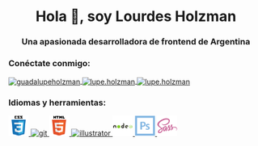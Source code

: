 <h1 align = "center"> Hola 👋, soy Lourdes Holzman </h1>
<h3 align = "center"> Una apasionada desarrolladora de frontend de Argentina </h3>

<h3 align = "left"> Conéctate conmigo: </h3>
<p align = "left">
<a href="https://linkedin.com/in/guadalupeholzman" target="blank"> <img align = "center" src = "https://raw.githubusercontent.com/rahuldkjain/github-profile-readme-generator/master/src/images/icons/Social/linked-in-alt.svg "alt =" guadalupeholzman "height =" 30 "width =" 40 "/> </a>
<a href="https://fb.com/lupe.holzman" target="blank"> <img align = "center" src = "https://raw.githubusercontent.com/rahuldkjain/github-profile-readme-generator/master/src/images/icons/Social/facebook.svg "alt =" lupe.holzman "height =" 30 "width =" 40 "/> </a>
<a href="https://instagram.com/lupe.holzman" target="blank"> <img align = "center" src = "https://raw.githubusercontent.com/rahuldkjain/github-profile-readme-generator/master/src/images/icons/Social/instagram.svg "alt =" lupe.holzman "height =" 30 "width =" 40 "/> </a>
</p>

<h3 align ="left"> Idiomas y herramientas: </h3>
<p align = "left"> <a href="https://www.w3schools.com/css/" target="_blank"> <img src = "https://raw.githubusercontent.com/devicons/devicon/master/icons/css3/css3-original-wordmark.svg "alt ="css3"width ="40"height ="40"/> </a> <a href =" https://git-scm.com / "target ="_ blank"> <img src ="https://www.vectorlogo.zone/logos/git-scm/git-scm-icon.svg"alt ="git"width ="40"height ="40"/> </a> <a href="https://www.w3.org/html/" target="_blank"> <img src ="https://raw.githubusercontent.com/devicons/devicon/master/icons/html5/html5-original-wordmark.svg "alt ="html5"width ="40"height ="40"/> </a> <a href="https://www.adobe.com/in/products/illustrator.html" target="_blank"> <img src = "https://www.vectorlogo.zone/logos/adobe_illustrator/adobe_illustrator-icon.svg" alt = "illustrator" width = "40" height = "40" /> </a> <a href = "https://nodejs.org"target =" _ blank "> <img src ="https://raw.githubusercontent.com/devicons/devicon/master/icons/nodejs/nodejs-original-wordmark.svg" alt ="nodejs" width = "40" height = "40" /> </a> <a href="https://www.photoshop.com/en" target="_blank"> <img src ="https://raw.githubusercontent.com/devicons/devicon/master/icons/photoshop/photoshop-line.svg" alt ="photoshop" width ="40" height ="40"/> </a> <a href ="https://sass-lang.com" target ="_ blank"> <img src ="https://raw.githubusercontent.com/devicons/devicon/master/icons/sass/sass-original.svg" alt =" sass" width ="40" height ="40"/> </a>